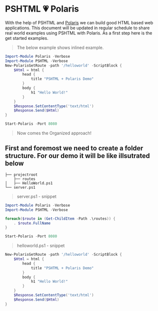 # PSHTML 💗  Polaris

With the help of PSHTML and [Polaris](https://github.com/PowerShell/Polaris) we can build good HTML based web applications. This document will be updated in regular schedule to share real world examples using PSHTML with Polaris. As a first step here is the get started examples.

> The below example shows inlined example. 

```PowerShell
Import-Module Polaris -Verbose 
Import-Module PSHTML -Verbose
New-PolarisGetRoute -path '/helloworld' -ScriptBlock {
    $Html = html {
        head {
            title "PSHTML + Polaris Demo"
        }
        body {
            h1 "Hello World!"
        }
    }
    $Response.SetContentType('text/html')
    $Response.Send($Html)
}

Start-Polaris -Port 8080
```

> Now comes the Organized approach!

## First and foremost we need to create a folder structure. For our demo it will be like illsutrated below 

```
├── projectroot
    ├── routes
│   ├── HelloWorld.ps1
└── server.ps1
```
> server.ps1 - snippet 

```PowerShell
Import-Module Polaris -Verbose 
Import-Module PSHTML -Verbose

foreach($route in (Get-ChildItem -Path .\routes)) {
    . $route.FullName
}

Start-Polaris -Port 8080
```

> helloworld.ps1 - snippet

```PowerShell
New-PolarisGetRoute -path '/helloworld' -ScriptBlock {
    $Html = html {
        head {
            title "PSHTML + Polaris Demo"
        }
        body {
            h1 "Hello World!"
        }
    }
    $Response.SetContentType('text/html')
    $Response.Send($Html)
}
```